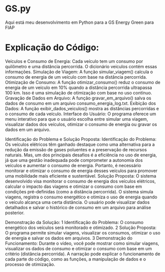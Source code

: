 # GS.py
Aqui está meu desenvolvimento em Python para a GS Energy Green para FIAP 

# Explicação do Código:
Veículos e Consumo de Energia:
Cada veículo tem um consumo por quilômetro e uma distância percorrida. O dicionário veiculos contém essas informações.
Simulação de Viagem:
A função simular_viagem() calcula o consumo de energia de um veículo com base na distância percorrida.
Otimização de Consumo:
A função otimizar_consumo() reduz o consumo de energia de um veículo em 10% quando a distância percorrida ultrapassa 100 km. Isso é uma simulação de otimização com base no uso contínuo.
Gravação de Dados em Arquivo:
A função gravar_em_arquivo() salva os dados de consumo em um arquivo consumo_energia_log.txt.
Exibição dos Dados:
A função exibir_dados_veiculos() mostra as distâncias percorridas e o consumo de cada veículo.
Interface do Usuário:
O programa oferece um menu interativo para que o usuário escolha entre simular uma viagem, visualizar dados dos veículos, otimizar o consumo de energia ou gravar os dados em um arquivo.

Identificação do Problema e Solução Proposta:
Identificação do Problema: Os veículos elétricos têm ganhado destaque como uma alternativa para a redução da emissão de gases poluentes e a preservação de recursos naturais. Mas, um dos principais desafios é a eficiência no uso de energia, já que uma gestão inadequada pode comprometer a autonomia dos veículos e aumentar o consumo de energia. Portanto, é necessário monitorar e otimizar o consumo de energia desses veículos para promover uma mobilidade mais eficiente e sustentável.
Solução Proposta: O sistema desenvolvido visa monitorar o consumo de energia dos veículos elétricos, calcular o impacto das viagens e otimizar o consumo com base em condições pré-definidas (como a distância percorrida). O sistema simula viagens, registra o consumo energético e otimiza o uso de energia quando o veículo alcança uma certa distância. O usuário pode visualizar dados detalhados e salvar o histórico de consumo em um arquivo para análise posterior.


Demonstração da Solução:
 1 Identificação do Problema: O consumo energético dos veículos será monitorado e otimizado.
 2 Solução Proposta: O programa permite simular viagens, visualizar os consumos, otimizar o uso de energia e salvar os dados em arquivos.
 3 Demonstração do Funcionamento: Durante o vídeo, você pode mostrar como simular viagens, visualizar os dados de consumo e otimizar o consumo com base em um critério (distância percorrida). A narração pode explicar o funcionamento de cada parte do código, como as funções, a manipulação de dados e o processo de otimização.
